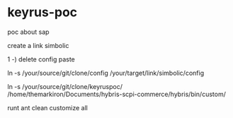 # keyrus-poc
poc about sap

create a link simbolic 


1 -)  delete config paste


ln -s /your/source/git/clone/config    /your/target/link/simbolic/config

ln -s /your/source/git/clone/keyruspoc/  /home/themarkiron/Documents/hybris-scpi-commerce/hybris/bin/custom/


runt ant clean customize all 


